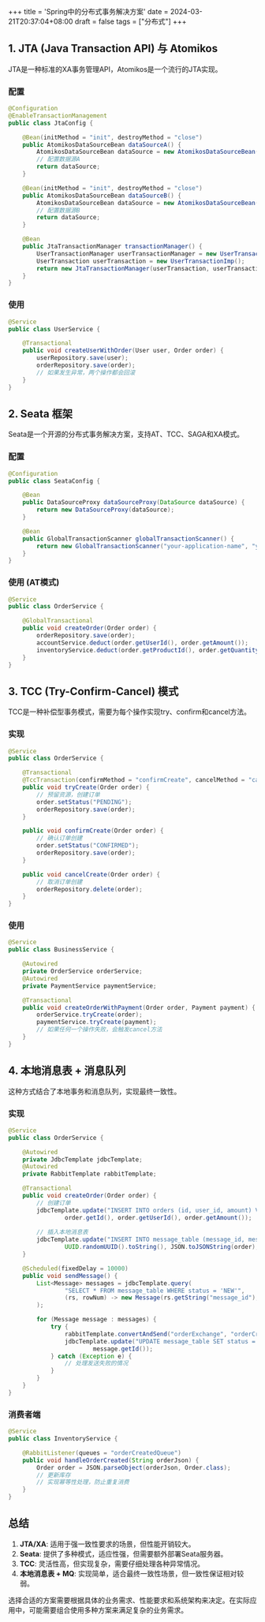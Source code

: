 +++
title = 'Spring中的分布式事务解决方案'
date = 2024-03-21T20:37:04+08:00
draft = false
tags = ["分布式"]
+++

## 1. JTA (Java Transaction API) 与 Atomikos

JTA是一种标准的XA事务管理API，Atomikos是一个流行的JTA实现。

### 配置

```java
@Configuration
@EnableTransactionManagement
public class JtaConfig {

    @Bean(initMethod = "init", destroyMethod = "close")
    public AtomikosDataSourceBean dataSourceA() {
        AtomikosDataSourceBean dataSource = new AtomikosDataSourceBean();
        // 配置数据源A
        return dataSource;
    }

    @Bean(initMethod = "init", destroyMethod = "close")
    public AtomikosDataSourceBean dataSourceB() {
        AtomikosDataSourceBean dataSource = new AtomikosDataSourceBean();
        // 配置数据源B
        return dataSource;
    }

    @Bean
    public JtaTransactionManager transactionManager() {
        UserTransactionManager userTransactionManager = new UserTransactionManager();
        UserTransaction userTransaction = new UserTransactionImp();
        return new JtaTransactionManager(userTransaction, userTransactionManager);
    }
}
```


### 使用

```java
@Service
public class UserService {

    @Transactional
    public void createUserWithOrder(User user, Order order) {
        userRepository.save(user);
        orderRepository.save(order);
        // 如果发生异常，两个操作都会回滚
    }
}
```



## 2. Seata 框架

Seata是一个开源的分布式事务解决方案，支持AT、TCC、SAGA和XA模式。

### 配置

```java
@Configuration
public class SeataConfig {

    @Bean
    public DataSourceProxy dataSourceProxy(DataSource dataSource) {
        return new DataSourceProxy(dataSource);
    }

    @Bean
    public GlobalTransactionScanner globalTransactionScanner() {
        return new GlobalTransactionScanner("your-application-name", "your-tx-service-group");
    }
}
```


### 使用 (AT模式)

```java
@Service
public class OrderService {

    @GlobalTransactional
    public void createOrder(Order order) {
        orderRepository.save(order);
        accountService.deduct(order.getUserId(), order.getAmount());
        inventoryService.deduct(order.getProductId(), order.getQuantity());
    }
}
```



## 3. TCC (Try-Confirm-Cancel) 模式

TCC是一种补偿型事务模式，需要为每个操作实现try、confirm和cancel方法。

### 实现

```java
@Service
public class OrderService {

    @Transactional
    @TccTransaction(confirmMethod = "confirmCreate", cancelMethod = "cancelCreate")
    public void tryCreate(Order order) {
        // 预留资源，创建订单
        order.setStatus("PENDING");
        orderRepository.save(order);
    }

    public void confirmCreate(Order order) {
        // 确认订单创建
        order.setStatus("CONFIRMED");
        orderRepository.save(order);
    }

    public void cancelCreate(Order order) {
        // 取消订单创建
        orderRepository.delete(order);
    }
}
```


### 使用

```java
@Service
public class BusinessService {

    @Autowired
    private OrderService orderService;
    @Autowired
    private PaymentService paymentService;

    @Transactional
    public void createOrderWithPayment(Order order, Payment payment) {
        orderService.tryCreate(order);
        paymentService.tryCreate(payment);
        // 如果任何一个操作失败，会触发cancel方法
    }
}
```



## 4. 本地消息表 + 消息队列

这种方式结合了本地事务和消息队列，实现最终一致性。

### 实现

```java
@Service
public class OrderService {

    @Autowired
    private JdbcTemplate jdbcTemplate;
    @Autowired
    private RabbitTemplate rabbitTemplate;

    @Transactional
    public void createOrder(Order order) {
        // 创建订单
        jdbcTemplate.update("INSERT INTO orders (id, user_id, amount) VALUES (?, ?, ?)",
                order.getId(), order.getUserId(), order.getAmount());
        
        // 插入本地消息表
        jdbcTemplate.update("INSERT INTO message_table (message_id, message_body, status) VALUES (?, ?, ?)",
                UUID.randomUUID().toString(), JSON.toJSONString(order), "NEW");
    }

    @Scheduled(fixedDelay = 10000)
    public void sendMessage() {
        List<Message> messages = jdbcTemplate.query(
                "SELECT * FROM message_table WHERE status = 'NEW'",
                (rs, rowNum) -> new Message(rs.getString("message_id"), rs.getString("message_body"))
        );

        for (Message message : messages) {
            try {
                rabbitTemplate.convertAndSend("orderExchange", "orderCreated", message.getBody());
                jdbcTemplate.update("UPDATE message_table SET status = 'SENT' WHERE message_id = ?",
                        message.getId());
            } catch (Exception e) {
                // 处理发送失败的情况
            }
        }
    }
}
```


### 消费者端

```java
@Service
public class InventoryService {

    @RabbitListener(queues = "orderCreatedQueue")
    public void handleOrderCreated(String orderJson) {
        Order order = JSON.parseObject(orderJson, Order.class);
        // 更新库存
        // 实现幂等性处理，防止重复消费
    }
}
```



## 总结

1. **JTA/XA**: 适用于强一致性要求的场景，但性能开销较大。
2. **Seata**: 提供了多种模式，适应性强，但需要额外部署Seata服务器。
3. **TCC**: 灵活性高，但实现复杂，需要仔细处理各种异常情况。
4. **本地消息表 + MQ**: 实现简单，适合最终一致性场景，但一致性保证相对较弱。

选择合适的方案需要根据具体的业务需求、性能要求和系统架构来决定。在实际应用中，可能需要组合使用多种方案来满足复杂的业务需求。
